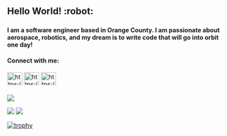 <h2 align="left"> Hello World! :robot:</h2>
<h3 align="left"></h3>
<h4 align="left">I am a software engineer based in Orange County. I am passionate about aerospace, robotics, and my dream is to write code that will go into orbit one day!</h4>

<h4 align="left">Connect with me:</h4>
<p align="left">
    <a href="https://www.linkedin.com/in/awiswasi/" target="blank"><img align="center" src="https://raw.githubusercontent.com/rahuldkjain/github-profile-readme-generator/master/src/images/icons/Social/linked-in-alt.svg" alt="https://www.linkedin.com/in/awiswasi/" height="30" width="35" /></a>
  <a href="https://wiswasi.itch.io/" target="blank"><img align="center" src="https://bevyengine.org/assets/itchio-textless.svg" alt="https://wiswasi.itch.io/" height="30" width="35" /></a>
  <a href="https://wiswasi.wixsite.com/portfolio" target="blank"><img align="center" src="https://www.pngrepo.com/png/209590/180/portfolio.png" alt="https://wiswasi.wixsite.com/portfolio" height="30" width="35" /></a>

</p>
<h3 align="left"></h3>

![](https://github-profile-summary-cards.vercel.app/api/cards/profile-details?username=awiswasi&theme=github_dark)

  ![](https://github-profile-summary-cards.vercel.app/api/cards/stats?username=awiswasi&theme=github_dark)
  ![](https://github-profile-summary-cards.vercel.app/api/cards/most-commit-language?username=awiswasi&theme=github_dark)

[![trophy](https://github-profile-trophy.vercel.app/?username=awiswasi&theme=gruvbox&rank=SECRET,SSS,SS,S,AAA,AA,A,BBB,BB)](https://github.com/ryo-ma/github-profile-trophy)
